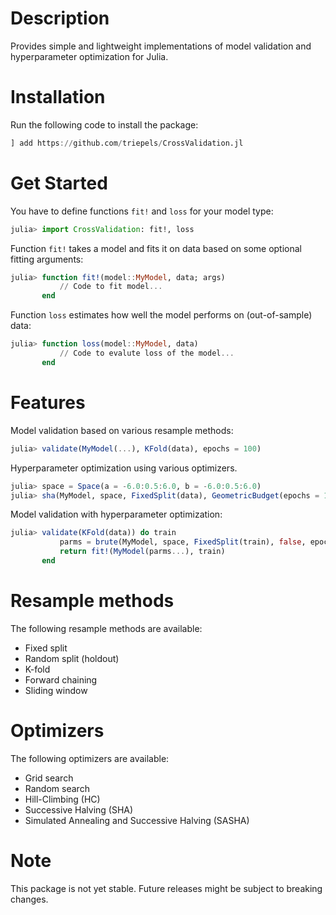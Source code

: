 # Description
Provides simple and lightweight implementations of model validation and hyperparameter optimization for Julia. 

# Installation
Run the following code to install the package:
```julia
] add https://github.com/triepels/CrossValidation.jl
```

# Get Started
You have to define functions `fit!` and `loss` for your model type:

```julia
julia> import CrossValidation: fit!, loss
```

Function `fit!` takes a model and fits it on data based on some optional fitting arguments:

```julia
julia> function fit!(model::MyModel, data; args)
           // Code to fit model...
       end
```

Function `loss` estimates how well the model performs on (out-of-sample) data:

```julia
julia> function loss(model::MyModel, data)
           // Code to evalute loss of the model...
       end
```

# Features
Model validation based on various resample methods:
```julia
julia> validate(MyModel(...), KFold(data), epochs = 100)
```

Hyperparameter optimization using various optimizers.
```julia
julia> space = Space(a = -6.0:0.5:6.0, b = -6.0:0.5:6.0)
julia> sha(MyModel, space, FixedSplit(data), GeometricBudget(epochs = 100), 0.5, false)
```

Model validation with hyperparameter optimization:
```julia
julia> validate(KFold(data)) do train
           parms = brute(MyModel, space, FixedSplit(train), false, epochs = 100)
           return fit!(MyModel(parms...), train)
       end
```

# Resample methods
The following resample methods are available:
* Fixed split
* Random split (holdout)
* K-fold
* Forward chaining
* Sliding window

# Optimizers
The following optimizers are available:
* Grid search
* Random search
* Hill-Climbing (HC)
* Successive Halving (SHA)
* Simulated Annealing and Successive Halving (SASHA)

# Note
This package is not yet stable. Future releases might be subject to breaking changes.
